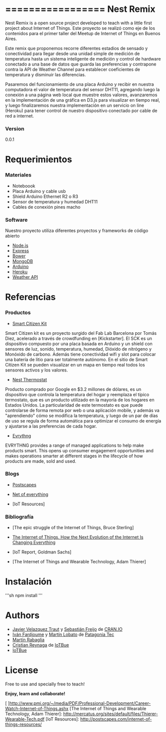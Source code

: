 =================
Nest Remix
=================

Nest Remix is a open source project developed to teach with a little first project about Internet of Things.
Este proyecto se realizó como eje de los contenidos para el primer taller del Meetup de Internet of Things en Buenos Aires. 

Este remix que proponemos recorre diferentes estadios de sensado y conectividad para llegar desde una unidad simple de medición de temperatura hasta un sistema inteligente de medición y control de hardware conectado a una base de datos que guarda las preferencias y contrapone contra la API de Weather Channel para establecer coeficientes de temperatura y disminuir las diferencias.

Pasaremos del funcionamiento de una placa Arduino y recibir en nuestra computadora el valor de temperatura del sensor DHT11, agregando luego la conexión a una página web local que muestre estos valores, avanzaremos en la implementación de una gráfica en D3.js para visualizar en tiempo real, y luego finalizaremos nuestra implementación en un servicio on line (Heroku) para tener control de nuestro dispositivo conectado por cable de red a internet.


### Version
0.0.1


Requerimientos
==============

### Materiales

* Noteboook
* Placa Arduino y cable usb
* Shield Arduino Ethernet R2 o R3
* Sensor de temperatura y humedad DHT11
* Cables de conexión pines macho

### Software

Nuestro proyecto utiliza diferentes proyectos y frameworks de código abierto

* [Node.js]
* [Express]
* [Bower]
* [MongoDB]
* [Arduino]
* [Heroku]
* [Weather API]


Referencias
=========
### Productos


* [Smart Citizen Kit] 

Smart Citizen kit es un proyecto surgido del Fab Lab Barcelona por Tomás Diez, acelerado a través de crowdfunding en [Kickstarter]. El SCK es un dispositivo compuesto por una placa basada en Arduino y un shield con sensores de luz, sonido, temperatura, humedad, Dióxido de nitrógeno y Monóxido de carbono. Además tiene conectividad wifi y slot para colocar una batería de litio para ser totalmente autónomo.
En el sitio de Smart Citizen Kit se pueden visualizar en un mapa en tiempo real todos los sensores activos y los valores.

* [Nest Thermostat]

Producto comprado por Google en $3.2 millones de dólares, es un dispositivo que controla la temperatura del hogar y reemplaza el típico termostato, que es un producto utilizado en la mayoría de los hogares en Estados Unidos.
La particularidad de este termostato es que puede controlarse de forma remota por web o una aplicación mobile, y además va "aprendiendo" cómo se modifica la temperatura, y luego de un par de días de uso se regula de forma automática para optimizar el consumo de energía y ajustarse a las preferencias de cada hogar.

* [Evrythng]

EVRYTHNG provides a range of managed applications to help make products smart. This opens up consumer engagement opportunities and makes operations smarter at different stages in the lifecycle of how products are made, sold and used.


### Blogs

* [Postscapes]

* [Net of everything]

* [IoT Resources]


### Bibliografía

* [The epic struggle of the Internet of Things, Bruce Sterling]

* [The Internet of Things. How the Next Evolution of the Internet Is Changing Everything]

* [IoT Report, Goldman Sachs]

* [The Internet of Things and Wearable Technology, Adam Thierer]


Instalación
===========

'''sh
npm install
'''



Authors
=======
* [Javier Velazquez Traut] y [Sebastián Freijo] de [CRAN.IO]
* [Iván Fardjoume] y [Martín Lobato] de [Patagonia Tec]
* [Martín Rabaglia]
* [Cristian Reynaga] de [IoTBue]
* [IoTBue]


License
=======

Free to use and specially free to teach!

**Enjoy, learn and collaborate!**


[AngularJS]: http://angularjs.org
[Javier Velazquez Traut]: http://cran.io
[Sebastián Freijo]: http://cran.io
[CRAN.IO]: http://cran.io
[Iván Fardjoume]: http://patagoniatecnology.com 
[Martín Lobato]: http://patagoniatecnology.com
[Patagonia Tec]: http://patagoniatecnology.com
[Martín Rabaglia]: http://twitter.com/sr_humo
[Cristian Reynaga]: http://cristianreynaga.com
[IoTBue]: http://www.meetup.com/IoT-Buenos-Aires/
[Node.js]: http://nodejs.org
[Express]: http://expressjs.com
[Bower]: http://bower.io
[Arduino]: http://arduino.cc
[MongoDB]: http://mongodb.org
[Heroku]: http://heroku.com
[Weather API]: http://www.wunderground.com/
[Nest Thermostat]: http://nest.com
[Smart Citizen Kit]: https://www.smartcitizen.me/
[Evrythng]: https://evrythng.com/
[Postscapes]: http://postscapes.com/
[Net of everything]: http://netofeverything.blogspot.com.ar/
[The epic struggle of the Internet of Things]: http://www.amazon.com/The-Epic-Struggle-Internet-Things-ebook/dp/B00N8AIFYC
[The Internet of Things. How the Next Evolution of the Internet Is Changing Everything]:http://www.cisco.com/web/about/ac79/docs/innov/IoT_IBSG_0411FINAL.pdf
[Iot Report Goldman Sachs]: http://www.goldmansachs.com/our-thinking/outlook/internet-of-things/iot-report.pdf
[ ]http://www.pmi.org/~/media/PDF/Professional-Development/Career-Watch-Internet-of-Things.ashx
[The Internet of Things and Wearable Technology, Adam Thierer]: http://mercatus.org/sites/default/files/Thierer-Wearable-Tech.pdf
[IoT Resources]: http://postscapes.com/internet-of-things-resources/